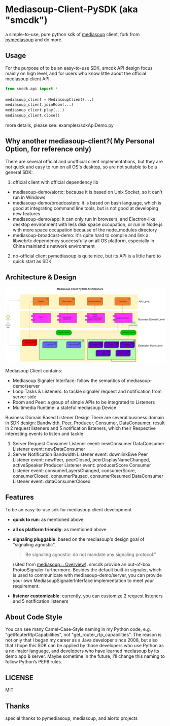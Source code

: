 # Mediasoup-Client-PySDK (aka "smcdk")
a simple-to-use, pure python sdk of [mediasoup](https://mediasoup.org/) client, fork from [pymediasoup](https://github.com/skymaze/pymediasoup) and do more.

## Usage
For the purpose of to be an easy-to-use SDK, smcdk API design focus mainly on high level, and for users who know little about the official mediasoup client API. 

```python
from smcdk.api import *

mediasoup_client = MediasoupClient(...)
mediasoup_client.joinRoom(...)
mediasoup_client.play(...)
mediasoup_client.close()
```
more details, please see: examples/sdkApiDemo.py

## Why another mediasoup-client?( My Personal Option, for reference only)
There are several official and unofficial client implementations, but they are not quick and easy to run on all OS's desktop, so are not suitable to be a general SDK: 
1. official client with official dependency lib
- mediasoup-demo/aiortc: because it is based on Unix Socket, so it can't run in Windows
- mediasoup-demo/broadcasters: it is based on bash language, which is good at integrating command line tools, but is not good at developing new features
- mediasoup-demo/app: it can only run in browsers, and Electron-like desktop environment with less disk space occupation, or run in Node.js with more space occupation because of the node_modules directory
- mediasoup-broadcast-demo: it's quite hard to compile and link a libwebrtc dependency successfully on all OS platform, especially in China mainland's network environment

2. no-official client
pymediasoup is quite nice, but its API is a little hard to quick start as SDK

## Architecture & Design
![image](resources/architecture.png)

Mediasoup Client contains:
- Mediasoup Signaler Interface: follow the semantics of mediasoup-demo/server
- Loop Tasks & Listeners: to tackle signaler request and notification from server side
- Room and Peer: a group of simple APIs to be integrated to Listeners
- Multimedia Runtime: a stateful mediasoup Device

Business Domain Based Listener Design
There are several business domain in SDK design:
Bandwidth, Peer, Producer, Consumer, DataConsumer, result in 2 request listeners
and 5 notification listeners, which their Respective interesting events to listen and tackle
1. Server Request
Consumer Listener event: newConsumer
DataConsumer Listener event: newDataConsumer
2. Server Notification
Bandwidth Listener event: downlinkBwe
Peer Listener event: newPeer, peerClosed, peerDisplayNameChanged, activeSpeaker
Producer Listener event: producerScore
Consumer Listener event: consumerLayersChanged, consumerScore, consumerClosed, consumerPaused, consumerResumed
DataConsumer Listener event: dataConsumerClosed

## Features
To be an easy-to-use sdk for mediasoup client development
- **quick to run**: as mentioned above
- **all os platform friendly**: as mentioned above
- **signaling pluggable**: based on the mediasoup's design goal of "signaling agnostic", 
    >Be signaling agnostic: do not mandate any signaling protocol.”
   
    (sited from [mediasoup :: Overview](https://mediasoup.org/documentation/overview/)). 
    smcdk provide an out-of-box ProtooSignaler furthermore. 
    Besides the default built-in signaler, which is used to communicate with mediasoup-demo/server, 
    you can provide your own MediasoupSignalerInterface implementation to meet your requirement.
- **listener customizable**: currently, you can customize 2 request listeners and 5 notification listeners 
## About Code Style
  You can see many Camel-Case-Style naming in my Python code, 
e.g. "getRouterRtpCapabilities", not "get_router_rtp_capabilities".
  The reason is not only that I began my career as a Java developer since 2008,
but also that I hope this SDK can be applied by those developers who use Python as a no-major language, 
and developers who have learned mediasoup by its demo app & server.
  Maybe sometime in the future, I'll change this naming to follow Python’s PEP8 rules.
## LICENSE
MIT

## Thanks
special thanks to pymediasoup, mediasoup, and aiortc projects
